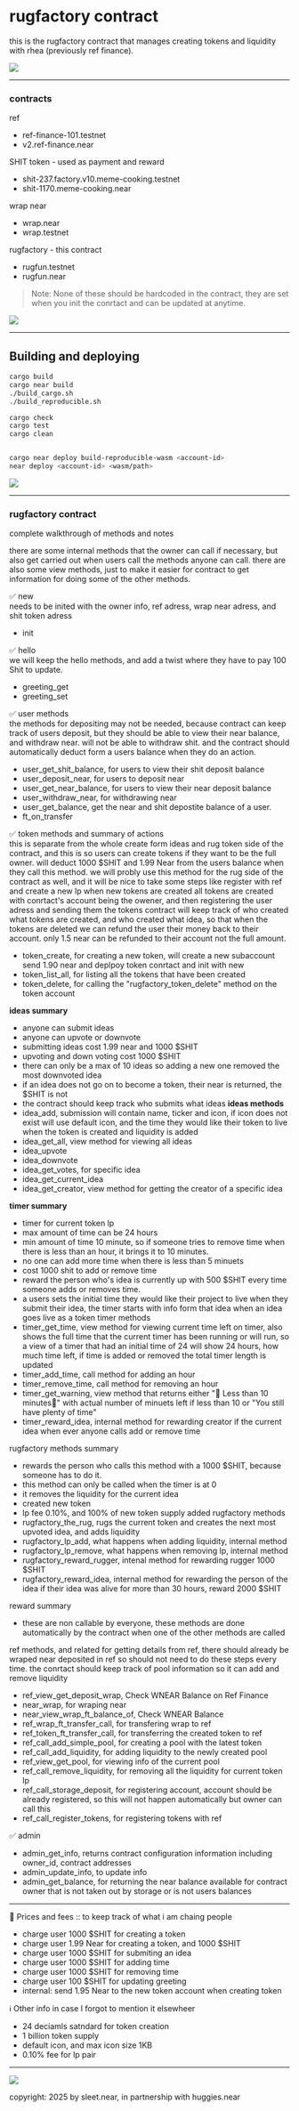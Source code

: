 # rugfactory contract

this is the rugfactory contract that manages creating tokens and liquidity with rhea (previously ref finance).

![](DOCS/src/rug_banner_100px_B39570.svg)

---

### contracts

ref
- ref-finance-101.testnet
- v2.ref-finance.near

SHIT token - used as payment and reward
- shit-237.factory.v10.meme-cooking.testnet
- shit-1170.meme-cooking.near

wrap near
- wrap.near
- wrap.testnet


rugfactory - this contract
- rugfun.testnet
- rugfun.near

> Note: None of these should be hardcoded in the contract, they are set when you init the conrtact and can be updated at anytime.


![](DOCS/src/rug_banner_100px_B39570.svg)

---

## Building and deploying



```bash
cargo build
cargo near build
./build_cargo.sh
./build_reproducible.sh

cargo check
cargo test
cargo clean


cargo near deploy build-reproducible-wasm <account-id>
near deploy <account-id> <wasm/path>

```

![](DOCS/src/rug_banner_100px_B39570.svg)

---

### rugfactory contract
complete walkthrough of methods and notes

there are some internal methods that the owner can call if necessary, but also get carried out when users call the methods anyone can call. there are also some view methods, just to make it easier for contract to get information for doing some of the other methods.

✅ new
<br/>
needs to be inited with the owner info, ref adress, wrap near adress, and shit token adress
- init

✅ hello
<br/>
we will keep the hello methods, and add a twist where they have to pay 100 Shit to update.
- greeting_get
- greeting_set


✅ user methods
<br/>
the methods for depositing may not be needed, because contract can keep track of users deposit, but they should be able to view their near balance, and withdraw near. will not be able to withdraw shit. and the contract should automatically deduct form a users balance when they do an action.
- user_get_shit_balance, for users to view their shit deposit balance
- user_deposit_near, for users to deposit near
- user_get_near_balance, for users to view their near deposit balance
- user_withdraw_near, for withdrawing near
- user_get_balance, get the near and shit depostite balance of a user.
- ft_on_transfer


✅ token methods and summary of actions
<br/>
this is separate from the whole create form ideas and rug token side of the contract, and this is so users can create tokens if they want to be the full owner. will deduct 1000 $SHIT and 1.99 Near from the users balance when they call this method.
we will probly use this method for the rug side of the contract as well, and it will be nice to take some steps like register with ref and create a new lp when new tokens are created
all tokens are created with conrtact's account being the owener, and then registering the user adress and sending them the tokens
contract will keep track of who created what tokens are created, and who created what idea, so that when the tokens are deleted we can refund the user their money back to their account. only 1.5 near can be refunded to their account not the full amount.
- token_create, for creating a new token, will create a new subaccount send 1.90 near and deplpoy token conrtact and init with new
- token_list_all, for listing all the tokens that have been created
- token_delete, for calling the "rugfactory_token_delete" method on the token account

**ideas summary**
- anyone can submit ideas
- anyone can upvote or downvote
- submitting ideas cost 1.99 near and 1000 $SHIT
- upvoting and down voting cost 1000 $SHIT
- there can only be a max of 10 ideas so adding a new one removed the most downvoted idea
- if an idea does not go on to become a token, their near is returned, the $SHIT is not
- the contract should keep track who submits what ideas
**ideas methods**
- idea_add, submission will contain name, ticker and icon, if icon does not exist will use default icon, and the time they would like their token to live when the token is created and liquidity is added
- idea_get_all, view method for viewing all ideas
- idea_upvote
- idea_downvote
- idea_get_votes, for specific idea
- idea_get_current_idea
- idea_get_creator, view method for getting the creator of a specific idea

**timer summary**
- timer for current token lp
- max amount of time can be 24 hours
- min amount of time 10 minute, so if someone tries to remove time when there is less than an hour, it brings it to 10 minutes.
- no one can add more time when there is less than 5 minuets
- cost 1000 shit to add or remove time
- reward the person who's idea is currently up with 500 $SHIT every time someone adds or removes time.
- a users sets the initial time they would like their project to live when they submit their idea, the timer starts with info form that idea when an idea goes live as a token
timer methods
- timer_get_time, view method for viewing current time left on timer, also shows the full time that the current timer has been running or will run, so a view of a timer that had an initial time of 24 will show 24 hours, how much time left, if time is added or removed the total timer length is updated
- timer_add_time, call method for adding an hour
- timer_remove_time, call method for removing an hour
- timer_get_warning, view method that returns either "🚨 Less than 10 minutes🚨" with actual number of minuets left if less than 10 or "You still have plenty of time"
- timer_reward_idea, internal method for rewarding creator if the current idea when ever anyone calls add or remove time

rugfactory methods summary
- rewards the person who calls this method with a 1000 $SHIT, because someone has to do it.
- this method can only be called when the timer is at 0
- it removes the liquidity for the current idea
- created new token
- lp fee 0.10%, and 100% of new token supply added
rugfactory methods
- rugfactory_the_rug, rugs the current token and creates the next most upvoted idea, and adds liquidity
- rugfactory_lp_add, what happens when adding liquidity, internal method
- rugfactory_lp_remove, what happens when removing lp, internal method
- rugfactory_reward_rugger, intenal method for rewarding rugger 1000 $SHIT
- rugfactory_reward_idea, internal method for rewarding the person of the idea if their idea was alive for more than 30 hours, reward 2000 $SHIT

reward summary
- these are non callable by everyone, these methods are done automatically by the contract when one of the other methods are called

ref methods, and related
for getting details from ref, there should already be wraped near deposited in ref so should not need to do these steps every time. the conrtact should keep track of pool information so it can add and remove liquidity
- ref_view_get_deposit_wrap, Check WNEAR Balance on Ref Finance
- near_wrap, for wraping near
- near_view_wrap_ft_balance_of, Check WNEAR Balance
- ref_wrap_ft_transfer_call, for transfering wrap to ref
- ref_token_ft_transfer_call, for transferring the created token to ref
- ref_call_add_simple_pool, for creating a pool with the latest token
- ref_call_add_liquidity, for adding liquidity to the newly created pool
- ref_view_get_pool, for viewing info of the current pool
- ref_call_remove_liquidity, for removing all the liquidity for current token lp
- ref_call_storage_deposit, for registering account, account should be already registered, so this will not happen automatically but owner can call this
- ref_call_register_tokens, for registering tokens with ref



✅ admin
<br/>
- admin_get_info, returns contract configuration information including owner_id, contract addresses
- admin_update_info, to update info
- admin_get_balance, for returning the near balance available for contract owner that is not taken out by storage or is not users balances

---

🤑 Prices and fees :: to keep track of what i am chaing people
- charge user 1000 $SHIT for creating a token
- charge user 1.99 Near for creating a token, and 1000 $SHIT
- charge user 1000 $SHIT for submiting an idea
- charge user 1000 $SHIT for adding time
- charge user 1000 $SHIT for removing time
- charge user 100 $SHIT for updating greeting
- internal: send 1.95 Near to the new token account when creating token

ℹ️ Other info in case I forgot to mention it elsewheer
- 24 deciamls satndard for token creation
- 1 billion token supply
- default icon, and max icon size 1KB
- 0.10% fee for lp pair


---
![](DOCS/src/rug_banner_100px_B39570.svg)

copyright: 2025 by sleet.near, in partnership with huggies.near
